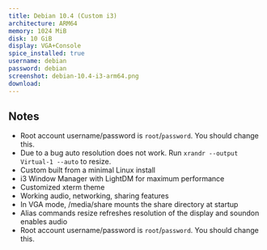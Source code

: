 ```yaml
---
title: Debian 10.4 (Custom i3)
architecture: ARM64
memory: 1024 MiB
disk: 10 GiB
display: VGA+Console
spice_installed: true
username: debian
password: debian
screenshot: debian-10.4-i3-arm64.png
download: 
---
```

## Notes
* Root account username/password is `root`/`password`. You should change this.
* Due to a bug auto resolution does not work. Run `xrandr --output Virtual-1 --auto` to resize.
* Custom built from a minimal Linux install
* i3 Window Manager with LightDM for maximum performance
* Customized xterm theme
* Working audio, networking, sharing features
* In VGA mode, /media/share mounts the share directory at startup
* Alias commands resize refreshes resolution of the display and soundon enables audio
* Root account username/password is `root`/`password`. You should change this.